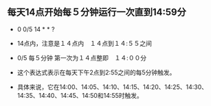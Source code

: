 ## 每天14点开始每５分钟运行一次直到14:59分

- 0 0/5 14 * * ?

- 14点内，注意是１４点内　１４点到１４:５５之间
- 0/5 每５分钟  第一次为１４点整即　１４:００分

- 这个表达式表示在每天下午2点到2:55之间的每5分钟触发。
- 具体来说，它在14:00、14:05、14:10、14:15、14:20、14:25、14:30、14:35、14:40、14:45、14:50和14:55时触发。